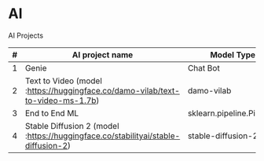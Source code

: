 # AI
AI Projects

| # | AI project name                                                                | Model Type                 | Level        |
|---|--------------------------------------------------------------------------------|----------------------------|--------------|
| 1 | Genie                                                                          | Chat Bot                   | Intermediate |
| 2 | Text to Video (model :https://huggingface.co/damo-vilab/text-to-video-ms-1.7b) | damo-vilab                 | Beginner     |
| 3 | End to End ML                                                                  | sklearn.pipeline.Pipeline  | Beginner     |
| 4 | Stable Diffusion 2 (model :https://huggingface.co/stabilityai/stable-diffusion-2)     | stable-diffusion-2         | Beginner     |
